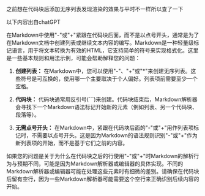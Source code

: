 之前想在代码块后添加无序列表发现渲染的效果与平时不一样所以查了一下

<span class="notation">以下内容出自chatGPT</span>

在Markdown中使用"-"或"+"紧跟在代码块后面，而不是以点号开头，通常是为了在Markdown文档中创建列表或继续文本内容的编写。Markdown是一种轻量级标记语言，用于将文本转换为有效的HTML，它支持简单的符号来实现格式化。这里是一些基本规则和用法示例，可能会帮助解释您的问题：

1. **创建列表：** 在Markdown中，您可以使用"-"、"+"或"*"来创建无序列表。这些符号是可互换的，使用哪一个主要取决于个人偏好。列表项前需要至少一个空格。
    
2. **代码块：** 代码块通常用反引号(\`\`\`)来创建。代码块结束后，Markdown解析器会寻找下一个Markdown语法标记开始新的元素（例如列表、另一个代码块、段落等）。
    
3. **无需点号开头：** 在Markdown中，紧跟在代码块后面的"-"或"+"用作列表项标记时，不需要以点号开头。这是因为Markdown的语法规则识别"-"或"+"作为新列表项的开始，而不是基于它们之前的内容。

如果您的问题是关于为什么在代码块之后的行使用"-"或"+"时Markdown的解析行为与预期不同，可能是因为Markdown解析器或编辑器的具体实现。不同的Markdown解析器或编辑器可能在处理这些元素时有细微的差别。请确保在代码块后留有空行，因为一些Markdown解析器可能需要这个空行来正确识别后续内容的开始。

